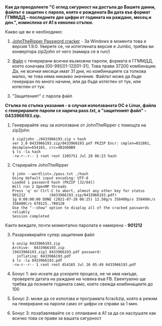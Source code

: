 __Как да преодолеете "С оглед сигурност на достъпа до Вашите данни, файлът е защитен с парола, която е рождената Ви дата във формат ГГММДД – последните две цифри от годината на раждане, месец и ден.", измислена от А1 в няколко стъпки.__

Какво ще ви е необходимо:
1) [JohnTheRipper Password cracker](https://www.openwall.com/john/) - За Windows в момента това е версия 1.9.0. Уверете се, че изтеглената версия е Jumbo, трябва ви конвертора zip2john от него (намира се в run/)
    
2) [Файл](https://github.com/nikip72/a1-bg-invoice-bruteforce/raw/main/pass.zip) с генерирани всички възможни пароли, формата е ГГММДД, което означава [00-99][01-12][01-31]. Това прави 37200 комбинации. Да, не всички месеци имат 31 дни, но комбинациите са толкова малко, че това няма никакво значение. Файлът може да бъде генериран по много начини, или да бъде изтеглен от тук, или изтеглен от тук.
    
3) "Защитеният" с парола файл
    
__Стъпка по стъпка указания - в случая използваната ОС е Linux, файла с генерираните пароли се нарича pass.txt, а "защитеният файл" - 0433966193.zip.__

1) Генерирайте хеш за използване от JohnTheRipper с помощта на zip2john
    ```
    $ zip2john ./0433966193.zip > hash
    ver 2.0 0433966193.zip/0433966193.pdf PKZIP Encr: cmplen=652801, decmplen=654165, crc=4B1608B9
    $ ls -la hash
    -rw-r--r-- 1 root root 1305751 Jul 28 06:23 hash
    ```

2) Старирайте JohnTheRipper
     ```
     $ john --wordlist=./pass.txt ./hash
     Using default input encoding: UTF-8
     Loaded 1 password hash (PKZIP [32/64])
     Will run 2 OpenMP threads
     Press 'q' or Ctrl-C to abort, almost any other key for status
     901212           (0433966193.zip/0433966193.pdf)
     1g 0:00:00:00 DONE (2021-07-28 06:25) 12.50g/s 358400p/s 358400c/s 358400C/s 670125..780128
     Use the "--show" option to display all of the cracked passwords reliably
     Session completed
     ```
 Както виждате, почти моментално паролата е намерена - __901212__

3) Разархивирайте супер защитения файл
     ```
     $ unzip 0433966193.zip
     Archive:  0433966193.zip
     [0433966193.zip] 0433966193.pdf password: 
       inflating: 0433966193.pdf
     $ ls -la 0433966193.pdf
     -rw-r--r-- 1 root root 654165 Jul 26 05:49 0433966193.pdf
    ```

4) Бонус 1:
 ако искате да ускорите процеса, не че има накъде, проверете датата на раждане на човека във FB. Евентуално ще трябва да познаете годината само, което свежда комбинациите до 100
5) Бонус 2:
 може да се използва и програмата fcrackzip, която в режим на генериране на пароли само от цифри се справи за 1 мин.
6) Бонус 3:
 позабавлявайте се с оплакване в А1 за да се наслушате как всичко това се прави за вашата сигурност
